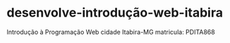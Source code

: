 # desenvolve-introdução-web-itabira
Introdução à Programação Web
cidade Itabira-MG
matricula: PDITA868
